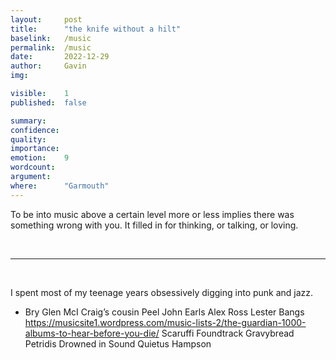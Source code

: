 ```yaml
---
layout:     post
title:      "the knife without a hilt"
baselink:   /music
permalink:  /music
date:       2022-12-29
author:     Gavin   
img:        

visible:    1
published:  false

summary:    
confidence: 
quality:    
importance: 
emotion:    9
wordcount:  
argument:   
where:      "Garmouth"
---
```


To be into music above a certain level more or less implies there was something wrong with you. It filled in for thinking, or talking, or loving.

<br>

---

<br>

I spent most of my teenage years obsessively digging into punk and jazz. 

* Bry 
Glen McI
Craig’s cousin
Peel
John Earls
Alex Ross
Lester Bangs 
https://musicsite1.wordpress.com/music-lists-2/the-guardian-1000-albums-to-hear-before-you-die/
Scaruffi
Foundtrack
Gravybread
Petridis
Drowned in Sound
Quietus
Hampson
